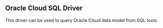 ## Oracle Cloud SQL Driver

This driver can be used to query Oracle Cloud data model from SQL tools.
